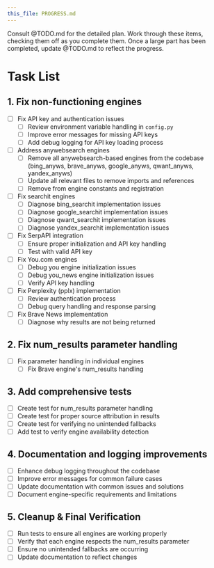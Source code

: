 ```yaml
---
this_file: PROGRESS.md
---
```


Consult @TODO.md for the detailed plan. Work through these items, checking them off as you complete them. Once a large part has been completed, update @TODO.md to reflect the progress.

# Task List

## 1. Fix non-functioning engines

- [ ] Fix API key and authentication issues
  - [ ] Review environment variable handling in `config.py`
  - [ ] Improve error messages for missing API keys
  - [ ] Add debug logging for API key loading process

- [ ] Address anywebsearch engines
  - [ ] Remove all anywebsearch-based engines from the codebase (bing_anyws, brave_anyws, google_anyws, qwant_anyws, yandex_anyws)
  - [ ] Update all relevant files to remove imports and references
  - [ ] Remove from engine constants and registration

- [ ] Fix searchit engines
  - [ ] Diagnose bing_searchit implementation issues
  - [ ] Diagnose google_searchit implementation issues
  - [ ] Diagnose qwant_searchit implementation issues
  - [ ] Diagnose yandex_searchit implementation issues

- [ ] Fix SerpAPI integration
  - [ ] Ensure proper initialization and API key handling
  - [ ] Test with valid API key

- [ ] Fix You.com engines
  - [ ] Debug you engine initialization issues
  - [ ] Debug you_news engine initialization issues
  - [ ] Verify API key handling

- [ ] Fix Perplexity (pplx) implementation
  - [ ] Review authentication process
  - [ ] Debug query handling and response parsing

- [ ] Fix Brave News implementation
  - [ ] Diagnose why results are not being returned

## 2. Fix num_results parameter handling

- [ ] Fix parameter handling in individual engines
  - [ ] Fix Brave engine's num_results handling

## 3. Add comprehensive tests

- [ ] Create test for num_results parameter handling
- [ ] Create test for proper source attribution in results
- [ ] Create test for verifying no unintended fallbacks
- [ ] Add test to verify engine availability detection

## 4. Documentation and logging improvements

- [ ] Enhance debug logging throughout the codebase
- [ ] Improve error messages for common failure cases
- [ ] Update documentation with common issues and solutions
- [ ] Document engine-specific requirements and limitations

## 5. Cleanup & Final Verification

- [ ] Run tests to ensure all engines are working properly
- [ ] Verify that each engine respects the num_results parameter
- [ ] Ensure no unintended fallbacks are occurring
- [ ] Update documentation to reflect changes
